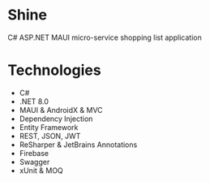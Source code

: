 # Shine
C# ASP.NET MAUI micro-service shopping list application

# Technologies
- C#
- .NET 8.0
- MAUI & AndroidX & MVC
- Dependency Injection
- Entity Framework
- REST, JSON, JWT
- ReSharper & JetBrains Annotations
- Firebase
- Swagger
- xUnit & MOQ